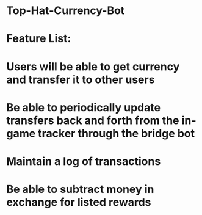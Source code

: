 # Top-Hat-Currency-Bot
# Feature List:
# Users will be able to get currency and transfer it to other users 
# Be able to periodically update transfers back and forth from the in-game tracker through the bridge bot 
# Maintain a log of transactions 
# Be able to subtract money in exchange for listed rewards 
